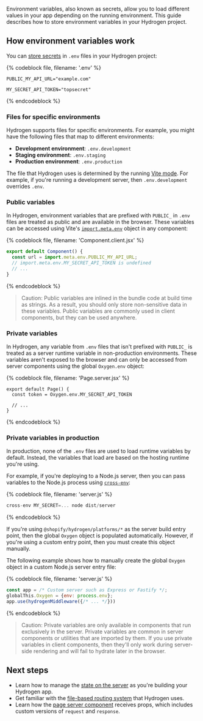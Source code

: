Environment variables, also known as secrets, allow you to load different values in your app depending on the running environment. This guide describes how to store environment variables in your Hydrogen project.

## How environment variables work

You can [store secrets](https://vitejs.dev/guide/env-and-mode.html#env-files) in `.env` files in your Hydrogen project:

{% codeblock file, filename: '.env' %}

```
PUBLIC_MY_API_URL="example.com"

MY_SECRET_API_TOKEN="topsecret"
```

{% endcodeblock %}

### Files for specific environments

Hydrogen supports files for specific environments. For example, you might have the following files that map to different environments:

- **Development environment**: `.env.development`
- **Staging environment**: `.env.staging`
- **Production environment**: `.env.production`

The file that Hydrogen uses is determined by the running [Vite mode](https://vitejs.dev/guide/env-and-mode.html#modes). For example, if you're running a development server, then `.env.development` overrides `.env`.

### Public variables

In Hydrogen, environment variables that are prefixed with `PUBLIC_` in `.env` files are treated as public and are available in the browser. These variables can be accessed using Vite's [`import.meta.env`](https://vitejs.dev/guide/env-and-mode.html) object in any component:

{% codeblock file, filename: 'Component.client.jsx' %}

```js
export default Component() {
  const url = import.meta.env.PUBLIC_MY_API_URL;
  // import.meta.env.MY_SECRET_API_TOKEN is undefined
  // ...
}
```

{% endcodeblock %}

> Caution:
> Public variables are inlined in the bundle code at build time as strings. As a result, you should only store non-sensitive data in these variables. Public variables are commonly used in client components, but they can be used anywhere.

### Private variables

In Hydrogen, any variable from `.env` files that isn't prefixed with `PUBLIC_` is treated as a server runtime variable in non-production environments. These variables aren't exposed to the browser and can only be accessed from server components using the global `Oxygen.env` object:

{% codeblock file, filename: 'Page.server.jsx' %}

```
export default Page() {
  const token = Oxygen.env.MY_SECRET_API_TOKEN

  // ...
}
```

{% endcodeblock %}

### Private variables in production

In production, none of the `.env` files are used to load runtime variables by default. Instead, the variables that load are based on the hosting runtime you're using.

For example, if you're deploying to a Node.js server, then you can pass variables to the Node.js process using [`cross-env`](https://github.com/kentcdodds/cross-env#readme):

{% codeblock file, filename: 'server.js' %}

```js
cross-env MY_SECRET=... node dist/server
```

{% endcodeblock %}

If you're using `@shopify/hydrogen/platforms/*` as the server build entry point, then the global `Oxygen` object is populated automatically. However, if you're using a custom entry point, then you must create this object manually.

The following example shows how to manually create the global `Oxygen` object in a custom Node.js server entry file:

{% codeblock file, filename: 'server.js' %}

```js
const app = /* Custom server such as Express or Fastify */;
globalThis.Oxygen = {env: process.env};
app.use(hydrogenMiddleware({/* ... */}))
```

{% endcodeblock %}

> Caution:
> Private variables are only available in components that run exclusively in the server. Private variables are common in server components or utilities that are imported by them. If you use private variables in client components, then they'll only work during server-side rendering and will fail to hydrate later in the browser.

## Next steps

- Learn how to manage the [state on the server](/custom-storefronts/hydrogen/framework/server-state) as you're building your Hydrogen app.
- Get familiar with the [file-based routing system](/custom-storefronts/hydrogen/framework/routes) that Hydrogen uses.
- Learn how the [page server component](/custom-storefronts/hydrogen/framework/pages) receives props, which includes custom versions of `request` and `response`.
